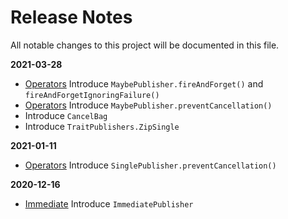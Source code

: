 Release Notes
=============

All notable changes to this project will be documented in this file.

**2021-03-28**

- [Operators](Documentation/Operators.md) Introduce `MaybePublisher.fireAndForget()` and `fireAndForgetIgnoringFailure()`
- [Operators](Documentation/Operators.md) Introduce `MaybePublisher.preventCancellation()`
- Introduce `CancelBag`
- Introduce `TraitPublishers.ZipSingle`

**2021-01-11**

- [Operators](Documentation/Operators.md) Introduce `SinglePublisher.preventCancellation()`

**2020-12-16**

- [Immediate](Documentation/Immediate.md) Introduce `ImmediatePublisher`
